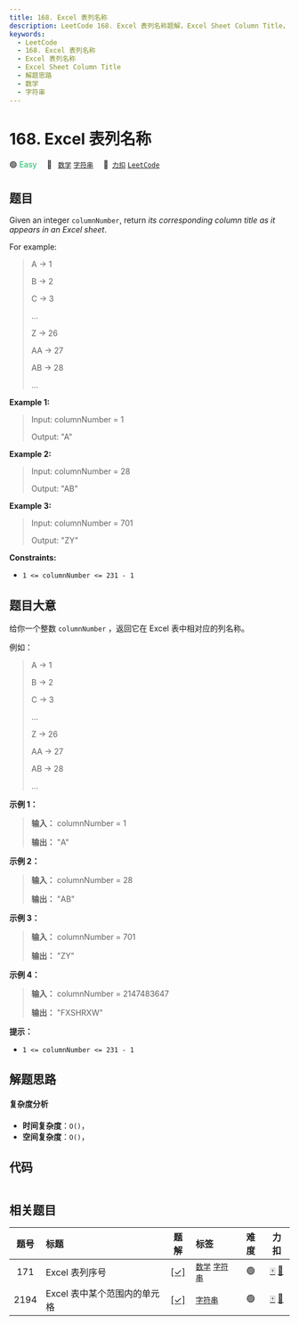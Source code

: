 ```yaml
---
title: 168. Excel 表列名称
description: LeetCode 168. Excel 表列名称题解，Excel Sheet Column Title，包含解题思路、复杂度分析以及完整的 JavaScript 代码实现。
keywords:
  - LeetCode
  - 168. Excel 表列名称
  - Excel 表列名称
  - Excel Sheet Column Title
  - 解题思路
  - 数学
  - 字符串
---
```


# 168. Excel 表列名称

🟢 <font color=#15bd66>Easy</font>&emsp; 🔖&ensp; [`数学`](/tag/math.md) [`字符串`](/tag/string.md)&emsp; 🔗&ensp;[`力扣`](https://leetcode.cn/problems/excel-sheet-column-title) [`LeetCode`](https://leetcode.com/problems/excel-sheet-column-title)

## 题目

Given an integer `columnNumber`, return _its corresponding column title as it
appears in an Excel sheet_.

For example:

> 
> 
> 
> 
> 
> A -> 1
> 
> B -> 2
> 
> C -> 3
> 
> ...
> 
> Z -> 26
> 
> AA -> 27
> 
> AB -> 28 
> 
> ...
> 
> 



**Example 1:**

> Input: columnNumber = 1
> 
> Output: "A"

**Example 2:**

> Input: columnNumber = 28
> 
> Output: "AB"

**Example 3:**

> Input: columnNumber = 701
> 
> Output: "ZY"

**Constraints:**

  * `1 <= columnNumber <= 231 - 1`


## 题目大意

给你一个整数 `columnNumber` ，返回它在 Excel 表中相对应的列名称。

例如：

> 
> 
> 
> 
> 
> A -> 1
> 
> B -> 2
> 
> C -> 3
> 
> ...
> 
> Z -> 26
> 
> AA -> 27
> 
> AB -> 28 
> 
> ...
> 
> 

**示例 1：**

> 
> 
> 
> 
> 
> **输入：** columnNumber = 1
> 
> **输出：** "A"
> 
> 

**示例 2：**

> 
> 
> 
> 
> 
> **输入：** columnNumber = 28
> 
> **输出：** "AB"
> 
> 

**示例 3：**

> 
> 
> 
> 
> 
> **输入：** columnNumber = 701
> 
> **输出：** "ZY"
> 
> 

**示例 4：**

> 
> 
> 
> 
> 
> **输入：** columnNumber = 2147483647
> 
> **输出：** "FXSHRXW"
> 
> 

**提示：**

  * `1 <= columnNumber <= 231 - 1`


## 解题思路

#### 复杂度分析

- **时间复杂度**：`O()`，
- **空间复杂度**：`O()`，

## 代码

```javascript

```

## 相关题目

<!-- prettier-ignore -->
| 题号 | 标题 | 题解 | 标签 | 难度 | 力扣 |
| :------: | :------ | :------: | :------ | :------: | :------: |
| 171 | Excel 表列序号 | [[✓]](/problem/0171.md) |  [`数学`](/tag/math.md) [`字符串`](/tag/string.md) | 🟢 | [🀄️](https://leetcode.cn/problems/excel-sheet-column-number) [🔗](https://leetcode.com/problems/excel-sheet-column-number) |
| 2194 | Excel 表中某个范围内的单元格 | [[✓]](/problem/2194.md) |  [`字符串`](/tag/string.md) | 🟢 | [🀄️](https://leetcode.cn/problems/cells-in-a-range-on-an-excel-sheet) [🔗](https://leetcode.com/problems/cells-in-a-range-on-an-excel-sheet) |